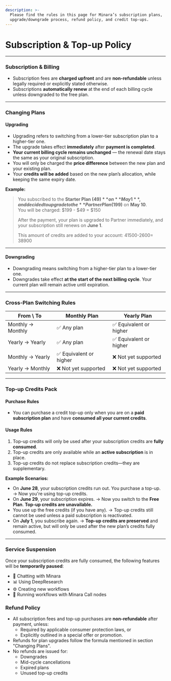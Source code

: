 ```yaml
---
description: >-
  Please find the rules in this page for Minara’s subscription plans,
  upgrade/downgrade process, refund policy, and credit top-ups.
---
```


# Subscription & Top-up Policy

***

### &#x20;Subscription & Billing

* Subscription fees are **charged upfront** and are **non-refundable** unless legally required or explicitly stated otherwise.
* Subscriptions **automatically renew** at the end of each billing cycle unless downgraded to the free plan.

***

### Changing Plans

#### &#x20;Upgrading

* Upgrading refers to switching from a lower-tier subscription plan to a higher-tier one.
* The upgrade takes effect **immediately** after **payment is completed**.
* **Your current billing cycle remains unchanged** — the renewal date stays the same as your original subscription.
* You will only be charged the **price difference** between the new plan and your existing plan.
* Your **credits will be added** based on the new plan’s allocation, while keeping the same expiry date.

**Example:**

> You subscribed to the **Starter Plan ($49)** on **May 1**, and decided to upgrade to the **Partner Plan ($199)** on **May 10**. \
> You will be charged: $199 - $49 = $150
>
> After the payment, your plan is upgraded to Partner immediately, and your subscription still renews on **June 1**.&#x20;
>
> This amount of credits are added to your account: 41500-2600= 38900

***

#### Downgrading

* Downgrading means switching from a higher-tier plan to a lower-tier one.
* Downgrades take effect **at the start of the next billing cycle**. Your current plan will remain active until expiration.

***

### Cross-Plan Switching Rules

| From \ To         | Monthly Plan           | Yearly Plan            |
| ----------------- | ---------------------- | ---------------------- |
| Monthly → Monthly | ✅ Any plan             | ✅ Equivalent or higher |
| Yearly → Yearly   | ✅ Any plan             | ✅ Equivalent or higher |
| Monthly → Yearly  | ✅ Equivalent or higher | ❌ Not yet supported    |
| Yearly → Monthly  | ❌ Not yet supported    | ❌ Not yet supported    |

***

### Top-up Credits Pack

#### Purchase Rules

* You can purchase a credit top-up only when you are on a **paid subscription plan** and have **consumed all your current credits**.

#### Usage Rules

1. Top-up credits will only be used after your subscription credits are **fully consumed**.
2. Top-up credits are only available while an **active subscription** is in place.
3. Top-up credits do not replace subscription credits—they are supplementary.

**Example Scenarios:**

* On **June 28**, your subscription credits run out. You purchase a top-up. → Now you're using top-up credits.
* On **June 29**, your subscription expires. → Now you switch to the **Free Plan**. **Top-up credits are unavailable.**
* You use up the free credits (if you have any). → Top-up credits still cannot be used unless a paid subscription is reactivated.
* On **July 1**, you subscribe again. → **Top-up credits are preserved** and remain active, but will only be used after the new plan’s credits fully consumed.

***

### Service Suspension

Once your subscription credits are fully consumed, the following features will be **temporarily paused**:

* 💬 Chatting with Minara
* 📊 Using DeepResearch
* ⚙️ Creating new workflows
* 🧠 Running workflows with Minara Call nodes



### Refund Policy

* All subscription fees and top-up purchases are **non-refundable** after payment, unless:
  * Required by applicable consumer protection laws, or
  * Explicitly outlined in a special offer or promotion.
* Refunds for plan upgrades follow the formula mentioned in section "Changing Plans".
* No refunds are issued for:
  * Downgrades
  * Mid-cycle cancellations
  * Expired plans
  * Unused top-up credits

